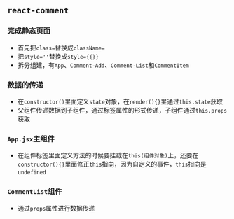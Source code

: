 ## `react-comment`
### 完成静态页面
- 首先把`class=`替换成`className=`
- 把`style=''`替换成`style={{}}`
- 拆分组建，有`App`、`Comment-Add`、`Comment-List`和`CommentItem`

### 数据的传递

- 在`constructor()`里面定义`state`对象，在`render(){}`里通过`this.state`获取
- 父组件传递数据到子组件，通过标签属性的形式传递，子组件通过`this.props`获取

### `App.jsx`主组件

- 在组件标签里面定义方法的时候要挂载在`this(组件对象)`上，还要在`constructor(){}`里面修正`this`指向，因为自定义的事件，`this`指向是`undefined`

### `CommentList`组件

- 通过`props`属性进行数据传递

